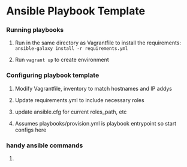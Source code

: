 # Ansible Playbook Template

### Running playbooks
1. Run in the same directory as Vagrantfile to install the requirements:
``` ansible-galaxy install -r requirements.yml ```

1. Run ```vagrant up``` to create environment

### Configuring playbook template

1. Modify Vagrantfile, inventory to match hostnames and IP addys

1. Update requirements.yml to include necessary roles

1. update ansible.cfg for current roles_path, etc

1. Assumes playbooks/provision.yml is playbook entrypoint so start configs here

### handy ansible commands

1. 

